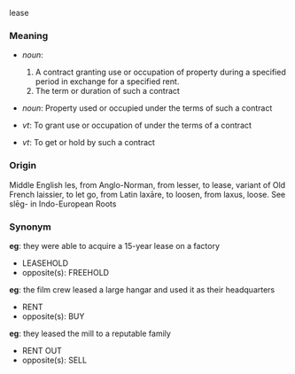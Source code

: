 lease
### Meaning
+ _noun_:
   1. A contract granting use or occupation of property during a specified period in exchange for a specified rent.
   2. The term or duration of such a contract
+ _noun_: Property used or occupied under the terms of such a contract

+ _vt_: To grant use or occupation of under the terms of a contract
+ _vt_: To get or hold by such a contract

### Origin

Middle English les, from Anglo-Norman, from lesser, to lease, variant of Old French laissier, to let go, from Latin laxāre, to loosen, from laxus, loose. See slēg- in Indo-European Roots

### Synonym

__eg__: they were able to acquire a 15-year lease on a factory

+ LEASEHOLD
+ opposite(s): FREEHOLD

__eg__: the film crew leased a large hangar and used it as their headquarters

+ RENT
+ opposite(s): BUY

__eg__: they leased the mill to a reputable family

+ RENT OUT
+ opposite(s): SELL


